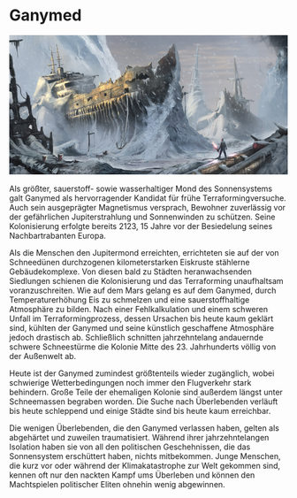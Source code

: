 # Ganymed

<img src="/books/basic-rules/appendix-character-origin/ganymede/ganymede.png" alt="Eingeschneites Frachtschiff auf Ganymed, 2277">

Als größter, sauerstoff- sowie wasserhaltiger Mond des Sonnensystems galt Ganymed als hervorragender Kandidat für frühe Terraformingversuche. Auch sein ausgeprägter Magnetismus versprach, Bewohner zuverlässig vor der gefährlichen Jupiterstrahlung und Sonnenwinden zu schützen. Seine Kolonisierung erfolgte bereits 2123, 15 Jahre vor der Besiedelung seines Nachbartrabanten Europa.

Als die Menschen den Jupitermond erreichten, errichteten sie auf der von Schneedünen durchzogenen kilometerstarken Eiskruste stählerne Gebäudekomplexe. Von diesen bald zu Städten heranwachsenden Siedlungen schienen die Kolonisierung und das Terraforming unaufhaltsam voranzuschreiten. Wie auf dem Mars gelang es auf dem Ganymed, durch Temperaturerhöhung Eis zu schmelzen und eine sauerstoffhaltige Atmosphäre zu bilden. Nach einer Fehlkalkulation und einem schweren Unfall im Terraformingprozess, dessen Ursachen bis heute kaum geklärt sind, kühlten der Ganymed und seine künstlich geschaffene Atmosphäre jedoch drastisch ab. Schließlich schnitten jahrzehntelang andauernde schwere Schneestürme die Kolonie Mitte des 23. Jahrhunderts völlig von der Außenwelt ab.

Heute ist der Ganymed zumindest größtenteils wieder zugänglich, wobei schwierige Wetterbedingungen noch immer den Flugverkehr stark behindern. Große Teile der ehemaligen Kolonie sind außerdem längst unter Schneemassen begraben worden. Die Suche nach Überlebenden verläuft bis heute schleppend und einige Städte sind bis heute kaum erreichbar.

Die wenigen Überlebenden, die den Ganymed verlassen haben, gelten als abgehärtet und zuweilen traumatisiert. Während ihrer jahrzehntelangen Isolation haben sie von all den politischen Geschehnissen, die das Sonnensystem erschüttert haben, nichts mitbekommen. Junge Menschen, die kurz vor oder während der Klimakatastrophe zur Welt gekommen sind, kennen oft nur den nackten Kampf ums Überleben und können den Machtspielen politischer Eliten ohnehin wenig abgewinnen.
